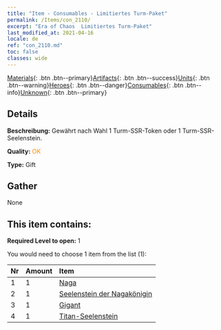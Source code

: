 ```yaml
---
title: "Item - Consumables - Limitiertes Turm-Paket"
permalink: /Items/con_2110/
excerpt: "Era of Chaos  Limitiertes Turm-Paket"
last_modified_at: 2021-04-16
locale: de
ref: "con_2110.md"
toc: false
classes: wide
---
```

 [Materials](/de/Items/){: .btn .btn--primary}[Artifacts](/de/Items/Artifacts/){: .btn .btn--success}[Units](/de/Items/Units/){: .btn .btn--warning}[Heroes](/de/Items/Heroes/){: .btn .btn--danger}[Consumables](/de/Items/Consumables/){: .btn .btn--info}[Unknown](/de/Items/Unknown/){: .btn .btn--primary}

## Details
 **Beschreibung:** Gewährt nach Wahl 1 Turm-SSR-Token oder 1 Turm-SSR-Seelenstein.

 **Quality:** <span style="color: #FF8C00">OK</span>

 **Type:** Gift

## Gather

  None

## This item contains:

 **Required Level to open:** 1

 You would need to choose 1 item from the list (1):

  | Nr | Amount |     Item    |
  |:---|:-------|:------------|
  | 1 | 1 | [Naga](/de/Items/unt_240/) |  | 
  | 2 | 1 | [Seelenstein der Nagakönigin](/de/Items/unt_325/) |  | 
  | 3 | 1 | [Gigant](/de/Items/unt_241/) |  | 
  | 4 | 1 | [Titan-Seelenstein](/de/Items/unt_326/) |  | 
